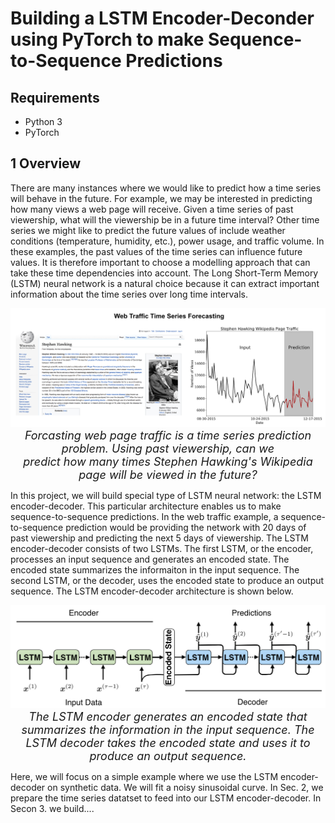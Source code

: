 # Building a LSTM Encoder-Deconder using PyTorch to make Sequence-to-Sequence Predictions

## Requirements 
- Python 3 
- PyTorch

## 1 Overview 
There are many instances where we would like to predict how a time series will behave in the future. For example, we may be interested in predicting how many views a web page will receive. Given a time series of past viewership, what will the viewership be in a future time interval? Other time series we might like to predict the future values of include weather conditions (temperature, humidity, etc.), power usage, and traffic volume. In these examples, the past values of the time series can influence future values. It is therefore important to choose a modelling approach that can take these time dependencies into account. The Long Short-Term Memory (LSTM) neural network is a natural choice because it can extract important information about the time series over long time intervals. 

<p align="center">
  <img src="figures/hawking.jpg" width="900">
    <br>
 <em> <font size = "4"> Forcasting web page traffic is a time series prediction problem. Using past viewership, can we  <br> predict how many times Stephen Hawking's Wikipedia page will be viewed in the future? </font> </em>  
</p>

In this project, we will build special type of LSTM neural network: the LSTM encoder-decoder. This particular architecture enables us to make sequence-to-sequence predictions. In the web traffic example, a sequence-to-sequence prediction would be providing the network with 20 days of past viewership and predicting the next 5 days of viewership. The LSTM encoder-decoder consists of two LSTMs. The first LSTM, or the encoder, processes an input sequence and generates an encoded state. The encoded state summarizes the informaiton in the input sequence. The second LSTM, or the decoder, uses the encoded state to produce an output sequence. The LSTM encoder-decoder architecture is shown below. 

<p align="center">
  <img src="figures/encoder_decoder.png" width="700">
    <br>
 <em> <font size = "4"> The LSTM encoder generates an encoded state that summarizes the information in the input sequence. The LSTM decoder takes the encoded state and uses it to produce an output sequence.  </font> </em>  
</p>

Here, we will focus on a simple example where we use the LSTM encoder-decoder on synthetic data. We will fit a noisy sinusoidal curve. In Sec. 2, we prepare the time series datatset to feed into our LSTM encoder-decoder. In Secon 3. we build....
